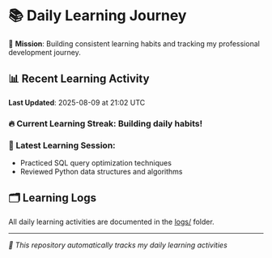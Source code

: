 # 📚 Daily Learning Journey

🎯 **Mission**: Building consistent learning habits and tracking my professional development journey.

## 📊 Recent Learning Activity

**Last Updated**: 2025-08-09 at 21:02 UTC

### 🔥 Current Learning Streak: Building daily habits!

### 📝 Latest Learning Session:
- Practiced SQL query optimization techniques
- Reviewed Python data structures and algorithms

## 🗂️ Learning Logs

All daily learning activities are documented in the [logs/](./logs/) folder.

---
*🤖 This repository automatically tracks my daily learning activities*
